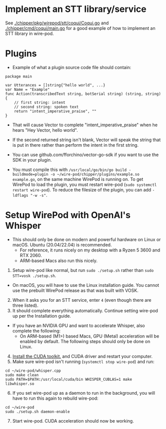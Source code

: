 # Implement an STT library/service

See [./chipper/pkg/wirepod/stt/coqui/Coqui.go](https://github.com/kercre123/wire-pod/blob/main/chipper/pkg/wirepod/stt/coqui/Coqui.go) and [./chipper/cmd/coqui/main.go](https://github.com/kercre123/wire-pod/blob/main/chipper/cmd/coqui/main.go) for a good example of how to implement an STT library in wire-pod.

# Plugins

- Example of what a plugin source code file should contain:

```
package main

var Utterances = []string{"hello world", ...}
var Name = "Example"
func Action(transcribedText string, botSerial string) (string, string) {
    // first string: intent
    // second string: spoken text
    return "intent_imperative_praise", ""
}
```

- That will cause Vector to complete "intent_imperative_praise" when he hears "Hey Vector, hello world".

- If the second returned string isn't blank, Vector will speak the string that is put in there rather than perform the intent in the first string.

- You can use github.com/fforchino/vector-go-sdk if you want to use the SDK in your plugin.

- You must compile this with `/usr/local/go/bin/go build -buildmode=plugin -o ~/wire-pod/chipper/plugins/example.so example.go`, on the same machine WirePod is running on. To get WirePod to load the plugin, you must restart wire-pod (`sudo systemctl restart wire-pod`). To reduce the filesize of the plugin, you can add `-ldflags "-w -s"`.

# Setup WirePod with OpenAI's Whisper

- This should only be done on modern and powerful hardware on Linux or macOS. Ubuntu (20.04/22.04) is recommended.
  - For reference, it runs nicely on my desktop with a Ryzen 5 3600 and RTX 2060.
  - ARM-based Macs also run this nicely.

1. Setup wire-pod like normal, but run `sudo ./setup.sh` rather than `sudo STT=vosk ./setup.sh`.
  - On macOS, you will have to use the Linux installation guide. You cannot use the prebuilt WirePod release as that was built with VOSK.
2. When it asks you for an STT service, enter `4` (even though there are three listed).
3. It should complete everything automatically. Continue setting wire-pod up per the Installation guide.

- If you have an NVIDIA GPU and want to accelerate Whisper, also complete the following:
  - On ARM-based (M1>) based Macs, GPU (Metal) acceleration will be enabled by default. The following steps should only be done on Linux.

4. [Install the CUDA toolkit.](https://developer.nvidia.com/cuda-download) and CUDA driver and restart your computer.
5. Make sure wire-pod isn't running (`systemctl stop wire-pod`) and run:

```
cd ~/wire-pod/whisper.cpp
sudo make clean
sudo PATH=$PATH:/usr/local/cuda/bin WHISPER_CUBLAS=1 make libwhisper.so
```

6. If you set wire-pod up as a daemon to run in the background, you will have to run this again to rebuild wire-pod:

```
cd ~/wire-pod
sudo ./setup.sh daemon-enable
```

7. Start wire-pod. CUDA acceleration should now be working.